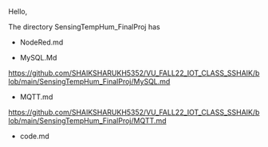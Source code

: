 Hello,

The directory SensingTempHum_FinalProj has 

- NodeRed.md

- MySQL.Md

https://github.com/SHAIKSHARUKH5352/VU_FALL22_IOT_CLASS_SSHAIK/blob/main/SensingTempHum_FinalProj/MySQL.md

- MQTT.md

https://github.com/SHAIKSHARUKH5352/VU_FALL22_IOT_CLASS_SSHAIK/blob/main/SensingTempHum_FinalProj/MQTT.md

- code.md
